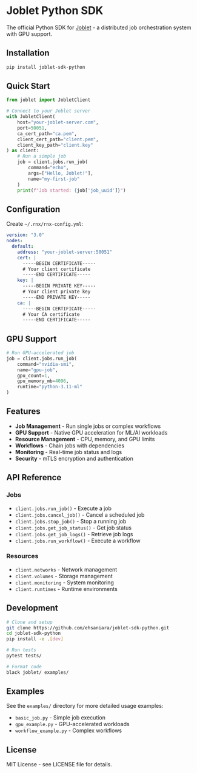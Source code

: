 # Joblet Python SDK

The official Python SDK for [Joblet](https://github.com/ehsaniara/joblet) - a distributed job orchestration system with GPU support.

## Installation

```bash
pip install joblet-sdk-python
```

## Quick Start

```python
from joblet import JobletClient

# Connect to your Joblet server
with JobletClient(
    host="your-joblet-server.com",
    port=50051,
    ca_cert_path="ca.pem",
    client_cert_path="client.pem",
    client_key_path="client.key"
) as client:
    # Run a simple job
    job = client.jobs.run_job(
        command="echo",
        args=["Hello, Joblet!"],
        name="my-first-job"
    )
    print(f"Job started: {job['job_uuid']}")
```

## Configuration

Create `~/.rnx/rnx-config.yml`:

```yaml
version: "3.0"
nodes:
  default:
    address: "your-joblet-server:50051"
    cert: |
      -----BEGIN CERTIFICATE-----
      # Your client certificate
      -----END CERTIFICATE-----
    key: |
      -----BEGIN PRIVATE KEY-----
      # Your client private key
      -----END PRIVATE KEY-----
    ca: |
      -----BEGIN CERTIFICATE-----
      # Your CA certificate
      -----END CERTIFICATE-----
```

## GPU Support

```python
# Run GPU-accelerated job
job = client.jobs.run_job(
    command="nvidia-smi",
    name="gpu-job",
    gpu_count=1,
    gpu_memory_mb=4096,
    runtime="python-3.11-ml"
)
```

## Features

- **Job Management** - Run single jobs or complex workflows
- **GPU Support** - Native GPU acceleration for ML/AI workloads
- **Resource Management** - CPU, memory, and GPU limits
- **Workflows** - Chain jobs with dependencies
- **Monitoring** - Real-time job status and logs
- **Security** - mTLS encryption and authentication

## API Reference

### Jobs
- `client.jobs.run_job()` - Execute a job
- `client.jobs.cancel_job()` - Cancel a scheduled job
- `client.jobs.stop_job()` - Stop a running job
- `client.jobs.get_job_status()` - Get job status
- `client.jobs.get_job_logs()` - Retrieve job logs
- `client.jobs.run_workflow()` - Execute a workflow

### Resources
- `client.networks` - Network management
- `client.volumes` - Storage management
- `client.monitoring` - System monitoring
- `client.runtimes` - Runtime environments

## Development

```bash
# Clone and setup
git clone https://github.com/ehsaniara/joblet-sdk-python.git
cd joblet-sdk-python
pip install -e .[dev]

# Run tests
pytest tests/

# Format code
black joblet/ examples/
```

## Examples

See the `examples/` directory for more detailed usage examples:
- `basic_job.py` - Simple job execution
- `gpu_example.py` - GPU-accelerated workloads
- `workflow_example.py` - Complex workflows

## License

MIT License - see LICENSE file for details.
